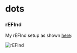 # dots

### rEFInd

My rEFInd setup as shown [here](https://www.reddit.com/r/unixporn/comments/ff0o8d/refind_which_kernel_are_you_feeling_like_today/):

![rEFInd](https://github.com/ibhagwan/dots/raw/master/rEFInd.png)
